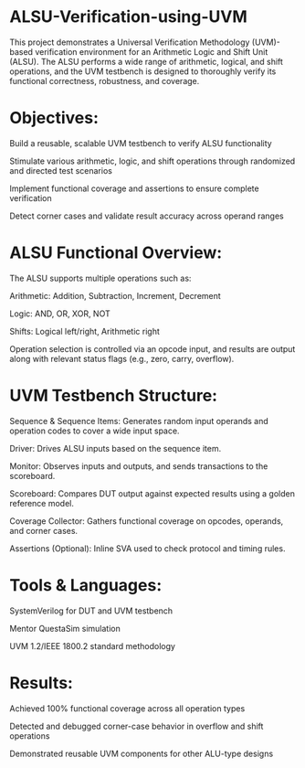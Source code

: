 # ALSU-Verification-using-UVM
This project demonstrates a Universal Verification Methodology (UVM)-based verification environment for an Arithmetic Logic and Shift Unit (ALSU). The ALSU performs a wide range of arithmetic, logical, and shift operations, and the UVM testbench is designed to thoroughly verify its functional correctness, robustness, and coverage.

# Objectives:
Build a reusable, scalable UVM testbench to verify ALSU functionality

Stimulate various arithmetic, logic, and shift operations through randomized and directed test scenarios

Implement functional coverage and assertions to ensure complete verification

Detect corner cases and validate result accuracy across operand ranges

# ALSU Functional Overview:
The ALSU supports multiple operations such as:

Arithmetic: Addition, Subtraction, Increment, Decrement

Logic: AND, OR, XOR, NOT

Shifts: Logical left/right, Arithmetic right

Operation selection is controlled via an opcode input, and results are output along with relevant status flags (e.g., zero, carry, overflow).

# UVM Testbench Structure:
Sequence & Sequence Items: Generates random input operands and operation codes to cover a wide input space.

Driver: Drives ALSU inputs based on the sequence item.

Monitor: Observes inputs and outputs, and sends transactions to the scoreboard.

Scoreboard: Compares DUT output against expected results using a golden reference model.

Coverage Collector: Gathers functional coverage on opcodes, operands, and corner cases.

Assertions (Optional): Inline SVA used to check protocol and timing rules.

# Tools & Languages:
SystemVerilog for DUT and UVM testbench

Mentor QuestaSim simulation

UVM 1.2/IEEE 1800.2 standard methodology

# Results:
Achieved 100% functional coverage across all operation types

Detected and debugged corner-case behavior in overflow and shift operations

Demonstrated reusable UVM components for other ALU-type designs



